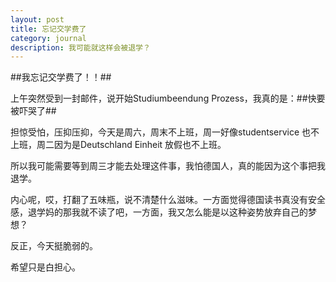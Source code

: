 ```yaml
---
layout: post
title: 忘记交学费了
category: journal
description: 我可能就这样会被退学？
---
```


##我忘记交学费了！！##


上午突然受到一封邮件，说开始Studiumbeendung Prozess，我真的是：##快要被吓哭了##


担惊受怕，压抑压抑，今天是周六，周末不上班，周一好像studentservice 也不上班，周二因为是Deutschland Einheit 放假也不上班。

所以我可能需要等到周三才能去处理这件事，我怕德国人，真的能因为这个事把我退学。

内心呢，哎，打翻了五味瓶，说不清楚什么滋味。一方面觉得德国读书真没有安全感，退学妈的那我就不读了吧，一方面，我又怎么能是以这种姿势放弃自己的梦想？


反正，今天挺脆弱的。



希望只是白担心。
